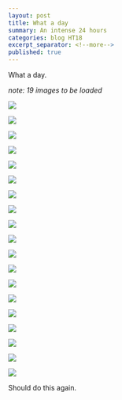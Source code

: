 ```yaml
---
layout: post
title: What a day
summary: An intense 24 hours
categories: blog HT18
excerpt_separator: <!--more-->
published: true
---
```


What a day.

_note: 19 images to be loaded_

<!--more-->
![](https://lh3.googleusercontent.com/zgBNaIsBRcJR-oBneU8MkaPurcxGPLzHNvNeW3aeMJMRZyDZViMFlWPEtHTOTenX9tlGsBo4wX-khDR571CLeXxzE4V8BJ7ZUw7mHnWt8xQixY1kPoQSaOtxwHv7bCUxmVcBTEYLclDNhMA4u_981TPaX-YnStC2dm028NrebSFxhVimXugIccedE_EEXTq6IwPL2LYUinMarBt_rSexw0l9ITYuwkwWzeo1tD53zffeOSHokGl82qn2AHy_2OfIfa9eeMG13_9KfmvLdqmIPKdEUWQZNQ0HqN1TdkGdiLZApE9vcqt0QpawQupLJlBjHp19mEzn2RfINDmLEo6xgLnKuxVaEgSfq3OuRkvOehKNB4raKOGabF1HM1E3-5O7Lr-YKKhy-ZzexwCqELrDbx3xbHrMkaWTsP-9OXuSX5LuU7UGLCgTtQiz5Nc2VKb5rhQytzDrvwHcHYFsSFwiTWg-kCjH6gMKAmdPPACurLk_zGvgb4RsPbpiARw4PUjL8buy7Z047qOd17MzCSP0r2z6KVk_7Wybu2HCx_q8JGxuYqW-5vquvlSGvfq1C71ImN0jYaQONQUjATugXNB94O57uB8T947_amTi9nQ=w1917-h864-no)

![](https://lh3.googleusercontent.com/QeQKCPP9kQJEVGadQEVjSdDQ7iXxi2h8gqtDLyseIICHNAo4a7k0fknqpvU8Ves9hcLzwHpfrK0jtNQfAM12W4hqne9W-VKNl4Da9RFxuFkpj9KFYCIZxbJc6jUPjoLoqlmvwBST1CtfPPxqr1Pc2rUoC68vPUn0eg6vu_WVJgU2uCsb7i-c6KaP2VSVVPLKVpNUenTGQ-FYF8ZWfO-b8E3rkmG3Ig11lnXM__WCuLNfgBu5tWp3LZRxOBvLU8DX3_ftWkBKZCAuMd7CNOxKW7r4ik4Xuw3XUjMxYSLTV-QHAG1ssjGRoWA0MFiNTkvUzaa9L-CJzoZq4N4bCO7dt41ZStXeY60g6k11DvEMjQZeZ2AWWidVnSf30tCzR1YCDInQbCB0kpIlfTmwAbvcVkrESg662hZ62qeLWnbtKcaVu0-ChZaH2TFXtLEYh_l2YYO1bwvCHSRN6W0YnDADtDv_k_Aa3MObgCME4-jW5Gq-J83dXrSQKeflAdkuImmyqYNkRMBnJQnxihsQt0GGTM8P-0BUQUVQ_Lgf4f_kMMVD5hsbYrzv_SjNZqbUkGZc745Bzr45aoQM5b_LQDGGrSaq6HHwujH4w4J88QA=w561-h222-no)

![](https://lh3.googleusercontent.com/G7_D73Gu2rzIaKicJbMDKnR4aQdnONNTGVTU2eYXvEoS_encRMSoorK9Hinz8zus2jZVQgtnCkHT6544QZnMlGw6b2kjqbEEBy8HoEvMGDj0VrxspXfKA88ueDWDup2Or_X_f4F7CAzPXnyKWdg1I_SpOAFenDSrxwx8zuXuzvDdBZ9LOnWEEZCGb7VlY3NJG1Ae6EHEB2fGR3eAATZfXWchsGuvY7Ty3P9yljdM-K2zDWnnJreuMRhn384Yj2JHYnvMmV43hM5Bk-M_UuXDUilYRKNfmIWJ9H3JiCIhYkh7knKCzQMhAhXggELn78GRxqBFADcIumgbpnSlB6R8T7u1GjaMV2KytSYcqplCqnKomrKSUfEa-diR1K-Z7HzvZd55CgMziGBUj03ZA14SfC_01iNDl2o3ODS4c4zHmsIjrViVij6Kzdgfy0jU1tUHgsLUfT2z6PHUxs_8uuOojZS_dojzYLtfZWVFh8UcuPAiSdft4UUQMPH2mmdfRbuFsUscMy7R9LIl6tK32TTUZh1RJ8M_8L5CkeHTh5KGPt7F4Y9tcr4kIkx_7Fc9qCSdGFfgc1X5lctInt_NaaCwmAVQt5DugbnVwFvPmFE=w1919-h872-no)

![](https://lh3.googleusercontent.com/khl7ACCftDW5wm0ltlkjtMJx5RuCFmDRrO2FohXKSxTtbwaG306vxHN7E-EFtg7Nuwp0cJyjyDLmvrGqmhzfvEQeTNNg6qhxkQHyfxgiTZe2DP_DWc-UD-Dfl42-uxYEexixtAiQuRSxg0I7e8UCzSJ71C_8mek12AY7StWVFmoBZ2LmOmlze1VhzpuPeEtDaHP9b6Ws3gA6k8WVsEYYS_Fb7b9ihL1bnPS0ghEnApB-AFyCmCmHSJmCoFqdVS9a1YnXbmzwpWXWWNZEY14P_-fDQ62nfKYdwghuY7sCsDROMRG4dCr5Zjmy_vyE64CQUDtOIYI0-SXXwehRoWfC-wGBNYnb8mxMnreLXUJ4yj_FCoNiXwYIPfr_ZAeRv_mebaPX4Gnb0uN6HE4wWeNvIRb306lj5qHn3b7dpPF5m_5tKtStgVtQvSgib2rhiFZtqT1TcISC8MGbqEaK2dxY_VL3wLwgIEiekTJFUErHZ5Q5tzHicWysYD1V0T-Ie_UkTyiAZF6k41hU_VAsTte5EiaMQz7YKshCktZdZ3BggMp0q7u0bsPrhoILSLcpHxnPVnYaskXU5zFwgcFMwN-MCEZ8zekpaa8zbxrG3MA=w488-h220-no)

![](https://lh3.googleusercontent.com/wLsZAhOMMCCJrDJxwWoWSV9EgwR1HLA7q9BUtgbw8ILfJ1Lq8lNq5eb17USZTS7JjOMEaUbwC0U-BB8S6V9lmpJJn_uKyXZCKJ3x9xRur2q4p6geDst87klXk_LjdtTs-QQXy2oW6hlJt1RzGNE3-lyrsPoo0FPt2dLh5FWeXGpN7NhQ7fWyo83mAevix4xH3q-G6GejqiVz2s6w73xz-zKG0oHXAn96WnQwUxaDAinlKfWSfpCzmGBC4dRvDwjtxVDq2z4XvQgaFL0asNMzlaOf-IHQO2y2hwEDfAsxJZhwAZZEr284D7f-cePLn3G7psJe2YNcdfhyVk7z-fuNv67sqFPNbbiu5To7-ZGScIRF7rFI_noJv9pWk0rTy1XDUBG5TLg40kCgh7ZZKmUZp18fxIVrln_zi81kC5hfhFOGm28A7gunLNDMAH7LGyVyyv3tLRhbAz3mKWa21bfk86v-t_aUgk8Fnb23ao-GKmmjtTUkrzSBse-mmFV1QhC_Dhl_ebEhKywzU26Yvksr1c80nr39alkhwyFyFy6WwIDiFAGIDUmnQ2dLTUMIXDQ3bK-EbBmBZbkYpaSNNG9yuAo0GpCNRt_M2R_hEIo=w1084-h813-no)

![](https://lh3.googleusercontent.com/2Fxoy_on78bat5AdKf80uSUzz3swAzG9HTsBB97eiHQdpFNOa3ty-Jj4h6Yx_06rXN8UM40RerbtxhIw3ygfWHZNa-XqPo6a31dfftO0ZvvwvznR-zVA522fauZ5Dy5d9cSaEW6bHvpRsINKZYMldR5O6HKBvYQu6nsgoiospfw80EV-ukOluKSBsgs00r-qMEQBb-XcqUmak17ZNDGU8p_9nDiYqBMFv3d95VZjkBylZuoIuRX8G8T26er8DXvkTj66MJZijPpSXOReMSdqMnNPqRgi3lYYJpDfQ3e82-9BGQvuKIGgRJcDbvrZZPJYbgu7OBKi-scOr3VMNMht-giV6z--XNjcVqVIrRxLVCPRj8pjH0nue7QvEeDJdmTHpJI7gd0A27O8Talg_sUYo1-FFnjoGJVDKVZ8_mbMi8pfmslpVXiFnE2ux7hdSvEFCklvEEB93ZErhMQy1gvS-70Gh1lSfwDhzQ6zX2Cevakrykc9s-m4tMW6JkcSFO0ov_xHQQ5Lx__xnmEXp9nokTAm4CrUPkYhX_3rQXia_TN0x1puUeYeS5TpJI3HrForF6eZ1iWl-LbqKWOt5zUwiLloHg-459v7-OWClaM=w1084-h813-no)

![](https://lh3.googleusercontent.com/ZkmdFq789wNIICJv5RWLhVjFDOuMgt8BOawQhbFSef63wpfroLo9k9fx7wAs16IIvfXYg0tbRp5z_-Bh7PgwDQKjNdbpPzC5EL8O-hEc5IroYPfFTV4dcnpwEBdEOqzNP4hrZzHrUKlefltGN7jPQKnm5t6QqkIuuU4NycqB6ASDylnwIF2jjpkiqY0UZqwjGdvf2D_7PpvBOw_u6thJCXNd1iJ-5BIgSPUD8d3BpXZpuoYP9n2wyCn-uu6FcTYLRT-HHO81u637qwQndmRkHSWTi4XJ-12RtapJ5DQ08vq9hX8jFqbS9pBtsA5-67VwMtQAvpM9VBPMkN0Ksfl6jVcYZQ3FMQz57ep1tzbCfiqYYEp0_ERsSWnrJTPKEhIOuYz9q8nDwLjniniIZzS5wPI32-dkZAoypt69C70FoUQFIykYDmNBSZRgaI36jwEyg_itG0L6DKKal12JhV2YKpd_1DL4wOsyoPEmzy8mtBRFxopQrPmtFbk4-JyBZHVhJ1F2lesDkMRACCA4F58F1r5Q-KRZlHW2aE0zm9fJnjzJ9h9_c8QRliffE4x-7gAK45Ld6Z1_T9g0JrfIyihxwBo950nLJ1yE5t_mglM=w305-h229-no)

![](https://lh3.googleusercontent.com/VPjlgKhytklRP7SAdh6q2ymoy6PnypWkBqEV3UaSl7T_vyJ6j_a7RAFJWcZ9rBxfgV4m7cPSi2e662_fqsTWd6zgtXSwVWwTPMOFte2Gh3KrpzOypjrAEXfXR6hiZ_oqoVB7FhhJp08nLuZEXoL-YhiBqdjlZVGJqBjxC8hq3E7TKRbTcC3E0W5e1OdHkbCnrr3160sgR0HH7wIu1yvGcm4s36NNWaFHSk2at1MtBWaIss9FEPz1hFnGjLy19bg3i4whoADbPn7LWm92c5pAQl6PUC4Lr9Y1idyqtViUZLGZo4Ds9S4YS7mf58fNzfAi5qgr1TeZ8TvsZf1nXZvyy-JmXAI9JSoX35F0FB3caMhZNZf_3dgnz5Y7FqCfejB7lAjQvUHX00Ga8LKfIGvMVMJTKrd-raKVLPPSvnV5G2p67iygxs4VX9PU7U3DRlu9JR9Gkrot5toth4ZdFlsR-eUkx9a-vXPXFd6TrCC0pqRQeGieOUpC3MBi8rpfXX2sKb2f7MrZIav9tWRrrwA14Lk0ClyuL30LzSroY3y878fWKprnTTuMcdtwcDtDS89W8vW0Bz1T--4Lr4i0oOAgXeTygfYfaW4zmZQzq0I=w665-h886-no)

![](https://lh3.googleusercontent.com/dusdEna1mOyouH8NmIhltfQiAf7gvJ-epmxi123EJZNRbwUoN7sf6gDXK0JSEYKxIdAc2TIxiMXlZQ=w611-h252-no)

![](https://lh3.googleusercontent.com/qBmkvFyGSSw14H7s0fW7OXC-kwTH3UeAYuaFqKAz1WgLB0kHtzIJ3CjjhZIA4hxA6Vpb4Z8_8L-UfnkrQXeroMRViiFPbwOceifWvnZvYjowljWk-eRpZcO9cdkEszoSRrxBYjvLnkGaOJlFBP_A8cmy8KMBTMoKxW7P0EYIf3yxnNO9ZwrSyTmhIcDLRJ8RBjaNpADUi-_iJbz6tUs57FAJZlf4X6BZNUUxLO1ZVbx_dQiVLKStsi15IJYyB6Gyc4_2ebwVJJ9_E_FVXntX5L23jGamU0Iay3ng82E7H8-CCcW7IQ7rTye5XeJKLL4id8f4guq-FiRit8bHRzMZaaUngWj0T3Q2Gu8a9JF98pyjJ2tmSnC95u_6we7mFwRkrCcjW4LWCLf_aWc6yi8E1MH9xWEhrc7Lq_-iiFp2VVCzxSMHYb4hQD73V22U82YJFFIFZiuEHTtWm6TfhdfR4jCi8GK-6u6s5J-uWhLXvHAV6fulTwKzMvLqFc4P6MCxpreNAg2ofwnZn5SJvOYJx-gVo_hghgb60K92yJH8iS8wPWqLDgRlfsZgap9lWl7ysy-XxEljpzQsDfuO-_B2FeAi0yyNBwHKtWHxBrc=w665-h886-no)

![](https://lh3.googleusercontent.com/fAW0qwVAiBOUNqi2CUm0rpZgCbBqiO0ePFq4oEI_fr3TbNBgI9N_vxTQwRaCc56cK71NES1_QIzmraRBvSMkOuuGuQk29IQIyGT61R0Fbe1H3B_TKH_RwLuxphrakxYBHTxQvnzIcDEoUTSSQFdM4J6nCnC8mxQGVIQv4KXivuRzptQBxPvxzWvw8fpjUjCXiTbuQDm9QHZ9JuKtFmON6SpBb4scC64NTnxWEHQiftXni6MaQ5cZVgrDs2dXTWLtd7-ndYNCqzsyzCW3NMue9mq-K567AzaOCVH522zGiHgNXDLG3FaZr-S69ZDz42_WX_IsgCsQ2gshqmdGa0QtxImX6iqPi9RTWpcN29QVwoJTuhGtkAw8skmWRn13JZpOxssWTzcTYvCgdpqUAb7fb5kNZFQLAlLxZdto93GH8uwuZwNKQBBv08aDb1KMYMbSMPBZtJ0aaYqj-t1rkKaw1ku8nx-jnm03MQem3nFXpLrpGyuUfA0kp_cbJjhQnMEiAId0xSP_qsW8mvmKn8OkRunTc1pWNba7fujMIy_9a-Lj4sOh2EfcCf_QNDj2YMBjVWM3OuRPss9T19c0Q9_q8yi24XaZ5GKzt83eT4c=w665-h886-no)

![](https://lh3.googleusercontent.com/D807uyhqX4vII1ZeLhWndBYpZfDbZyMO5Y8iE34mWgrU2TIkuyy8WrJSCMln0GD0A2z06yeIJQw461enJVaMwnRKKIOsA0r_9TpeapkA39ls8AtF4v5tggshUZudRkKXf_wY-8gvCcxl9OM48pMHQh-e-zXycAGdH7-eOlroEzWG6GyyZk8fwS62ahFQ-55Q48YsDc6-0DSJqn29jP--T0QFgKCWD5ff_gErKgqBbx7bEqbsXSwKnCqQUEH9sR5Q9YyZfoZMOd7TSi_ud7yuN5mjBUJ1Zbi-OSGmhFi6aU7pOXK__zeU6A521sNQPU1wRda4yq79_xYKWxP4eV6fWmJ0I1BWpG41L9_V5HlJVb2gJktLbAH4UFgp0bbVdudqQTbpjTpNBNKyUzjdkiXcC1RUxaHmP4HlxDmm9CmSwlUSO2XTV5O5jUTPHv7Z7Gc-e2SvH9msS-5bjTNlW4Y5pFAbVkdpccuUOPOTOR9Hr2QNdNuiUmZhQORWm4ZkST006cnicQBGtEb9Q8fL7q8oD6NRGj7w1yjzVxlMYqhxagNqD0_P4kY8jfbRGVBx4rq0uBYAsd1K4IxMN-TIz4w5zMLMXVaSMQeSNaKQHWE=w665-h886-no)

![](https://lh3.googleusercontent.com/dT3hHvlSu5sgoLmG4Fx2aceXlohy2lpvm2d4PPPM6ti2nhLkzbGceAQk38NI7GD3PAtIfqugcUb3v3NpIJMIBXmyZvO2QBzaWSibSlkgefGzh7dGj5nEH1roeRJh9590jxLpi0aiwtX3D-xEzWm2jKhtHC_e8rD_MDJMfy1S54l_YlV9Y_tMlIqz7d5SiQ4n4f62hZXEQufd4s-e7CPkLRcAOSr6g4FECk_1IQOaHRLrfLwjIuD5raVz-dD6b3to1VxlUS1x17eQch6w1i2MoPfG9uY-6GxMIgNtQEX5_qHHorm4mQetngEqsP3ogij0vfEtfxEkL-hSPy1_ViH8eZCoMyuvJm-l508wOPy2tg7ubUTtLg44aKjZHL-vUV2XSm_rjLk_mkVaz546lEa0S-VaSV7V09s7uuuJR2FpI1xMWEqY-RGn1PE8iuO4UF8MkH6rdga8szxt0O1K7ggmGDkuK6Q-F5EjURY6KlN_PJ8mUKeNFEkykJQwQWpYf2zmVMM6ohWJqBawMFVLcCVJLiMRKC-94fHIOAob2jF7keXIKOT17RS99Mc3Sulydi-M0KViRo6A0xxlF3T-KukWOdc8tJqxKElckGv8CeA=w665-h886-no)

![](https://lh3.googleusercontent.com/JNzKE8J0CYHctJ6vo1Cn_MRWd_BHsOG3DMScxX8hsDOEAmxt3M4BFF04v_CqOpR2908Euy9klK5QoKfu2o7SBhyoW7gQmVP2HQaRFgVu8cGEsr4CKnaR0U5kdWyewWZQ3G6118NZ7YmmDzQofp4BLIHiaXlxL2a61AfOpaZz52qYM_8QLGRaFuFOD-CiffgskoMKASJifrts_9gSoQQgXzcXtfwOqK_uospDDkXT8ZjUklBY0pFNB7dD9s3zv0GV2R9r38mDVsJ0k85tsvgRwTVJi3NRKiARC_XIoI_RAq33U4mkc5FRCxl9Pza_HeF6otaIJPO0JRd-1_UGgM1fQej9ec3ucV8NXLip4Yz2iNHHJMBjStwz9_AfjZ5mjTZon_PuWktobJc7WChU9NiRqPF6lDkqUsHSzJkeD5ZMBRAw5-D-f5shbEeOYO_isDNiPH1Cx6MddxZHFGbxAPHniRvQNa-QlczUTkHZ7pAYP1ASwxNjoRlgK1o8navGkV5je6XWFxpgx1iQgg2D3L5xQzisFruiaiTBf92xs9iNN_Layv0HFbOLvrn_OSoCBmA0NA5hYFmFREUOhN0Joc6Pk0Zflh-yHKof-g2MQM8=w1181-h886-no)

![](https://lh3.googleusercontent.com/7PYeQL8ZgGpB3_rqSrvrnYuoH5o6fpEuOZp9y__KjtKrFhPtFWEAzULHjQ7PPx9Yt0WXFi57oZ1bFdbdnWyzaBYf1-Hsg0RyUdTs3lWRRM9JG_6LRKmjFVp-m1fDfaBnRTeZzqyaKzKAlDTYtIcWJRxwWZgC3TeldL7ZuowYj9JUXYC9h9FMKe4AD99T2ISRn4CUMSXzE5Sn2cndE2IY_Tt0LFIXpxO1yY1FItmS8uhq5qv_DIFSyMKlyZaEEADaFqbsAezvvW2OhT9R61LSEk4AArdpHzhAN0VuIsvxoCETMaNCh1itxxbGv_DELJKQ1g04HGmi9240vzj_yXiB00WIs8Vk_JlaJWQm_fa1nP1z5qdnpraq-LBKVBTn7Xm2m18-P9GzL7ylWTV9c9aL6RVleUu-a-Xb9jXSpkNqoVa8L7CpKPhAO7WX8San4o9a7Pgb12TOD3TaQK03d7oku67BwwskA7jgm3gT1N35NVbi2t2oW0pifwigCZO6aVWuNy1SoflyVyhHaTLGIw1EquTnsKEwwcfqxDLo-51kIrpbLNhXH-tzsOWoWKoYR0dmMOBjPI9F9aSWIwcWqBvSse0fCFSSBJJDiANNSDk=w305-h229-no)

![](https://lh3.googleusercontent.com/VaXMQRdg0VS8w7wPHpb7SvLHUEhB_di-2jZokv-iFvgkAwOik3GKXst0oHFK3gXHw1WD_Gdo9ESn3xjBAJPPedDM3caFDtbSx1e-y7ZvC9L8LCCUTwEzvMBRne4wZhzhnFKRMbTS9bZHcR10Z3IuJg2jAC8QhBJWoF4mZ2u49I2ksfcLnLp6p_KwhawQWw9vW-LJHdwNsDTjK6nxsP3KX7qcKY2-C-DpJJKJQqBNPsbreL2LrASG48bdhN_7saPzDGbVyCMFOm7wpqAh9n7KO5Ia6AWkrgxfOz7jnTwiMvrql0KC-qTpDw-_pYZ7KfO7syEMczyrY-t3bWG1ryl858RJpIfDUo9L8XhtpptpoZxXlNtqPRUbKs9h6DAXDjFaBhL7XQjq8D8UDf5_nmi7iDyBiB6nDFdNgCKYHZiPWZC4BD3_C4pjC92He2DB-_ueveGS4e7Skq8M1pVF-I-VY-PaK-FV2O6seWo-5zccFjTbDHgTtVx3aE9BEDxcscsYWB7NxPhv1GKLVe1BbTtEkDloq-BLRaGZXQOKgue40oUg04F2iiPD0s4ohKhtY70iBtbODTBDJwV8T2O_wpMaHY4XvtVVLDy89JlIp_U=w305-h229-no)

![](https://lh3.googleusercontent.com/7KUqWFy5YTBSKwI0UPQnlLyP1cqg6TKbiyRQYTPwsS1iUmLY8mPDd0s71bhJgjuGeQSm2xhQ7r8PFh0TdQXRBmopwDQWv7cRcMRXdU7plDtVoSiqq6ubTGxotvnWjvU1zkphQFNTNG47FwDuQEfxWybni3Xv6jW2SAZ4zH_AMiZJNyJcdBll4VFALXYK2PQMPvOw2WT4MyFmMAowm5CNvZj-QPVeuDlVu1PgpBoxi03EsXkGlvv3xb3cqrBLRyBBQCNtYVCkMOfVVUvMmcChd3sBbse7-lRaJycn6x-k1SZRUZF81_mdXyyXkSoRWLqSWUU5PMI418WJxK5f0KvgQzsFPNn6hCwfTdZ4xS_yA16cKSZ__DKiT0doAGLZoRjq_WeiCY840mWbyLAUVckGGSXkW0BTwXxTzixke5embeHPfGPXkOSVaWbo5p9oP4Lytd7vyS-dwHFUdBzbY689V9i4lOk1NPtLuSzrSWmCfKbzbcM-Ymx6HkzMs2yFdrnlE2RYkJynszl1GVwGgoQZqzSLy6gr_Q53MYg2CAYJBrSb10Pq2SF10NX2X-QSGZ5XlSQRn3Fb5xbXUe3CMHLPwrYChHUca-Zg7B8Gpqw=w1181-h886-no)

![](https://lh3.googleusercontent.com/N-RvSqNokardOXyldUnntRKitOKTQaDgm2lLMCNzYxP4StNYiXYezjqb1w4wgjKKP2IBIVNv5cuIgtQW5vQn4Rie9mO99FFnYPTZi5HW2n_UJEOOJnWEAbu-hfPOG0w7DUokjEAS637OWESS2Bqmatrn7Jz71bm6_dbJ3ly7yPGiG8nkOQdP6ZLxx44r0kcpbKMfwC-rpFimJEiAiGvFia4t1JEZ8fr9fFmM3-de5CFrjcfSaE-U6MmXJKAXvfuVmGXHKksNehr854snwHb99nCM9PRNbZt6cuRoa6yB80m1lCkek3vRBkuI-ApTZ__fEGX0GdHmnrOWMmhjv1xpbH1y2kPPixHuxtOcX80mdRMfv_Usn8sIBpV-T9vrIIs-R6Cw3_iHckK861NoykL6rgI0Vp1jSEksc-CoalZT6JKNwoNm149Yp36nh55DfJB0SHO0h4JkXg8CAL6cV3rd1RPDoDH3is1zsXbSwmFHbHNkrcRH7pr5-XW1KXz4lHQtIaX2W3z0BJwfnj0KSwaq530omP9GKF4Tp8vJfO3YV8azLC9RUtze0_mZ-HffcD9wpKbxQ5tlVzw4bVGWmpVIpm7lob0IDSA-LNMpyQ8=w1181-h886-no)

![](https://lh3.googleusercontent.com/eziex975Vqncaqv1ldkPZ_0QCu3fU3EU4mUNNOwJC6TYJX2fVvH4-knwiTXhAD027TIhn_Ckk0yUZ2y1F1d5A0B-J-r2DB-dC3DccB4lqqxIQkYZ2tSaKQWWP-aSx4SMDIEfLwI0ksEEd5jD62dTHepe_-a3rV7FAv6TLw2t5jN4qaR_m4bfEc8XbmcTapGQ5Nxw9OrbmX3_PFDExIR_lpzKPdvTE5U5adKjRRN57YhZlqWPXjjU6yRp-uzjiWQc_Hvz0uJQTapFVPDEXeiz6RUFzQFu8h5o7V9M974IUxhi456jtqLBQqjDNLQcoLD5dUupOOliBHPTZ4LpsesqxqCOG3fcQAvO1sjjOO4Tnzb7hvMBjumCzTjSBeyYsIotgrSQfm2ugt56NKCXJeZcngZDVb30G3M55UgKBTdcfIliYloabCfcmjGac10FKlkhVce-ATOY12Jnkum26j5B7SlEHjb25iphm2xcuFQzTrL8WYj3y560Z52OaXV-rZpLhmw9-Km_OPNagViWIirc23LT_eDjG-WYm6sEATgQxyRyXYpsuYquXJP5X1jp3hhcVQ84ObRpCekCO3YcTnsCDBEr-gLddd4fVF3LVKo=w326-h245-no)

Should do this again.
